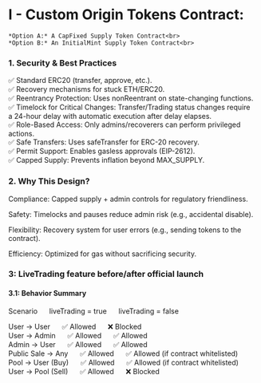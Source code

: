 # I - Custom Origin Tokens Contract:
	*Option A:* A CapFixed Supply Token Contract<br>
	*Option B:* An InitialMint Supply Token Contract<br>

### 1. Security & Best Practices

✅ Standard ERC20 (transfer, approve, etc.). <br>
✅ Recovery mechanisms for stuck ETH/ERC20. <br>
✅ Reentrancy Protection: Uses nonReentrant on state-changing functions. <br>
✅ Timelock for Critical Changes: Transfer/Trading status changes require <br>
a 24-hour delay with automatic execution after delay elapses. <br>
✅ Role-Based Access: Only admins/recoverers can perform privileged actions. <br>
✅ Safe Transfers: Uses safeTransfer for ERC-20 recovery. <br>
✅ Permit Support: Enables gasless approvals (EIP-2612). <br>
✅ Capped Supply: Prevents inflation beyond MAX_SUPPLY. <br>



### 2. Why This Design?


Compliance: Capped supply + admin controls for regulatory friendliness. <br>

Safety: Timelocks and pauses reduce admin risk (e.g., accidental disable). <br>

Flexibility: Recovery system for user errors (e.g., sending tokens to the contract). <br>

Efficiency: Optimized for gas without sacrificing security. <br>



### 3: LiveTrading feature before/after official launch
#### 3.1: Behavior Summary

Scenario	&nbsp;&nbsp;&nbsp;&nbsp;&nbsp;liveTrading = true	&nbsp;&nbsp;&nbsp;&nbsp;&nbsp;liveTrading = false

User → User			 &nbsp;&nbsp;&nbsp;&nbsp;&nbsp;✅ Allowed			&nbsp;&nbsp;&nbsp;&nbsp;&nbsp;❌ Blocked<br>
User → Admin		 &nbsp;&nbsp;&nbsp;&nbsp;&nbsp;✅ Allowed			&nbsp;&nbsp;&nbsp;&nbsp;&nbsp;✅ Allowed<br>
Admin → User		 &nbsp;&nbsp;&nbsp;&nbsp;&nbsp;✅ Allowed			&nbsp;&nbsp;&nbsp;&nbsp;&nbsp;✅ Allowed<br>
Public Sale → Any	 &nbsp;&nbsp;&nbsp;&nbsp;&nbsp;✅ Allowed			&nbsp;&nbsp;&nbsp;&nbsp;&nbsp;✅ Allowed (if contract whitelisted)<br>
Pool → User (Buy)	 &nbsp;&nbsp;&nbsp;&nbsp;&nbsp;✅ Allowed			&nbsp;&nbsp;&nbsp;&nbsp;&nbsp;✅ Allowed (if contract whitelisted)<br>
User → Pool (Sell)	 &nbsp;&nbsp;&nbsp;&nbsp;&nbsp;✅ Allowed			&nbsp;&nbsp;&nbsp;&nbsp;&nbsp;❌ Blocked<br>